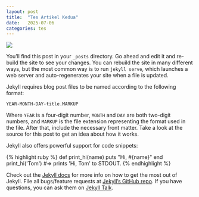 ```yaml
---
layout: post
title:  "Tes Artikel Kedua"
date:   2025-07-06
categories: tes
---
```

<img src="https://blogger.googleusercontent.com/img/b/R29vZ2xl/AVvXsEjAfN-q6CkEFQ6fIM8HBNPI57a8CVIHY6d8GvNOFCPnntcYsmo4-_V9p8VDXMJJodXgbXQXBGoqyp-oNUeVbDpA6S-y5XDc4wA7FTdSsaKH8k5b0EcGTPI_zgFJZvcJ17Lixb7b5mPwt5IDG5zHkNnM6u988zlw-UkRV4_XTQCjKr-ejvaN7aviGics29M/s1024/cerita-dewasa-mama-kandung.jpg">

You’ll find this post in your `_posts` directory. Go ahead and edit it and re-build the site to see your changes. You can rebuild the site in many different ways, but the most common way is to run `jekyll serve`, which launches a web server and auto-regenerates your site when a file is updated.

Jekyll requires blog post files to be named according to the following format:

`YEAR-MONTH-DAY-title.MARKUP`

Where `YEAR` is a four-digit number, `MONTH` and `DAY` are both two-digit numbers, and `MARKUP` is the file extension representing the format used in the file. After that, include the necessary front matter. Take a look at the source for this post to get an idea about how it works.

Jekyll also offers powerful support for code snippets:

{% highlight ruby %}
def print_hi(name)
  puts "Hi, #{name}"
end
print_hi('Tom')
#=> prints 'Hi, Tom' to STDOUT.
{% endhighlight %}

Check out the [Jekyll docs][jekyll-docs] for more info on how to get the most out of Jekyll. File all bugs/feature requests at [Jekyll’s GitHub repo][jekyll-gh]. If you have questions, you can ask them on [Jekyll Talk][jekyll-talk].

[jekyll-docs]: https://jekyllrb.com/docs/home
[jekyll-gh]:   https://github.com/jekyll/jekyll
[jekyll-talk]: https://talk.jekyllrb.com/
